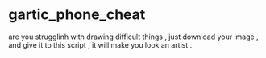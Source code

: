 # gartic_phone_cheat
are you strugglinh with drawing difficult things , just download your image , and give it to this script , it will make you look an artist .
